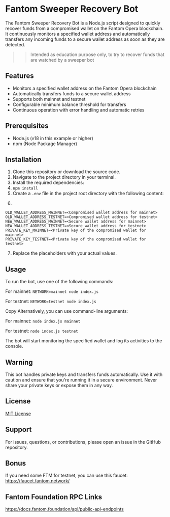 

# Fantom Sweeper Recovery Bot

The Fantom Sweeper Recovery Bot is a Node.js script designed to quickly recover funds from a compromised wallet on the Fantom Opera blockchain. It continuously monitors a specified wallet address and automatically transfers any incoming funds to a secure wallet address as soon as they are detected.

>>Intended as education purpose only, to try to recover funds that are watched by a sweeper bot

## Features

- Monitors a specified wallet address on the Fantom Opera blockchain
- Automatically transfers funds to a secure wallet address
- Supports both mainnet and testnet
- Configurable minimum balance threshold for transfers
- Continuous operation with error handling and automatic retries

## Prerequisites

- Node.js (v18 in this example or higher)
- npm (Node Package Manager)

## Installation

1. Clone this repository or download the source code.
2. Navigate to the project directory in your terminal.
3. Install the required dependencies:
4. `npm install`
5. Create a `.env` file in the project root directory with the following content:
6. ```RPC_URL_MAINNET=<Your Fantom Opera mainnet RPC URL>
```RPC_URL_TESTNET=<Your Fantom Opera testnet RPC URL>
OLD_WALLET_ADDRESS_MAINNET=<Compromised wallet address for mainnet>
OLD_WALLET_ADDRESS_TESTNET=<Compromised wallet address for testnet>
NEW_WALLET_ADDRESS_MAINNET=<Secure wallet address for mainnet>
NEW_WALLET_ADDRESS_TESTNET=<Secure wallet address for testnet>
PRIVATE_KEY_MAINNET=<Private key of the compromised wallet for mainnet>
PRIVATE_KEY_TESTNET=<Private key of the compromised wallet for testnet>
```
7. Replace the placeholders with your actual values.

## Usage

To run the bot, use one of the following commands:

For mainnet:
`NETWORK=mainnet node index.js`

For testnet:
`NETWORK=testnet node index.js`

Copy
Alternatively, you can use command-line arguments:

For mainnet:
`node index.js mainnet`

For testnet:
`node index.js testnet`

The bot will start monitoring the specified wallet and log its activities to the console.

## Warning

This bot handles private keys and transfers funds automatically. Use it with caution and ensure that you're running it in a secure environment. Never share your private keys or expose them in any way.

## License

[MIT License](LICENSE)

## Support

For issues, questions, or contributions, please open an issue in the GitHub repository.


## Bonus

If you need some FTM for testnet, you can use this faucet: https://faucet.fantom.network/

## Fantom Foundation RPC Links

https://docs.fantom.foundation/api/public-api-endpoints